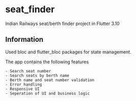 # seat_finder

Indian Railways seat/berth finder project in Flutter 3.10

## Information

Used bloc and flutter_bloc packages for state management.

The app contains the following features

    - Search seat number
    - Search seats by berth name
    - Berth name and seat number validation
    - Error handling
    - Responsive UI
    - Seperation of UI and business logic
